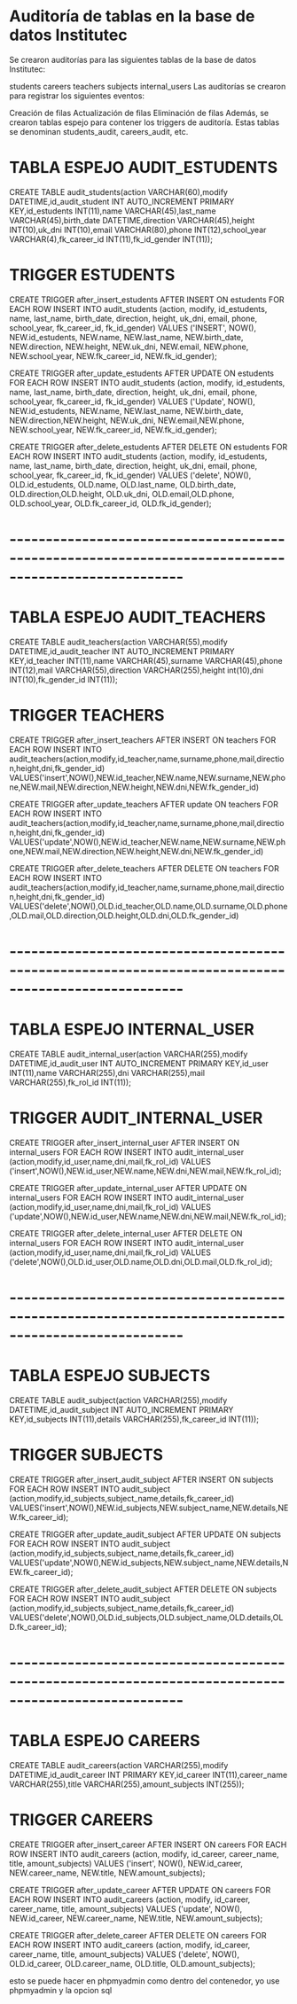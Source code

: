 # Auditoría de tablas en la base de datos Institutec

Se crearon auditorías para las siguientes tablas de la base de datos Institutec:

students
careers
teachers
subjects
internal_users
Las auditorías se crearon para registrar los siguientes eventos:

Creación de filas
Actualización de filas
Eliminación de filas
Además, se crearon tablas espejo para contener los triggers de auditoría. Estas tablas se denominan students_audit, careers_audit, etc.

# TABLA ESPEJO AUDIT_ESTUDENTS

CREATE TABLE audit_students(action VARCHAR(60),modify DATETIME,id_audit_student INT AUTO_INCREMENT PRIMARY KEY,id_estudents INT(11),name VARCHAR(45),last_name VARCHAR(45),birth_date DATETIME,direction 
VARCHAR(45),height INT(10),uk_dni INT(10),email VARCHAR(80),phone INT(12),school_year VARCHAR(4),fk_career_id INT(11),fk_id_gender INT(11));


# TRIGGER ESTUDENTS	

CREATE TRIGGER after_insert_estudents AFTER INSERT ON estudents FOR EACH ROW INSERT INTO audit_students (action, modify, id_estudents, name, last_name, birth_date, direction, height, uk_dni, email, phone, school_year, fk_career_id, fk_id_gender) VALUES ('INSERT', NOW(), NEW.id_estudents, NEW.name, NEW.last_name, NEW.birth_date, NEW.direction, NEW.height, NEW.uk_dni, NEW.email, NEW.phone, NEW.school_year, NEW.fk_career_id, NEW.fk_id_gender);



CREATE TRIGGER after_update_estudents AFTER UPDATE ON estudents FOR EACH ROW INSERT INTO audit_students (action, modify, id_estudents, name, last_name, birth_date, direction, height, uk_dni, email, phone, school_year, fk_career_id, fk_id_gender) VALUES ('Update', NOW(), NEW.id_estudents, NEW.name, NEW.last_name, NEW.birth_date, NEW.direction,NEW.height, NEW.uk_dni, NEW.email,NEW.phone, NEW.school_year, NEW.fk_career_id, NEW.fk_id_gender);
 
 
 CREATE TRIGGER after_delete_estudents AFTER DELETE ON estudents FOR EACH ROW INSERT INTO audit_students (action, modify, id_estudents, name, last_name, birth_date, direction, height, uk_dni, email, phone, school_year, fk_career_id, fk_id_gender) VALUES ('delete', NOW(), OLD.id_estudents, OLD.name, OLD.last_name, OLD.birth_date, OLD.direction,OLD.height, OLD.uk_dni, OLD.email,OLD.phone, OLD.school_year, OLD.fk_career_id, OLD.fk_id_gender);

# ----------------------------------------------------------------------------------------------------

 # TABLA ESPEJO AUDIT_TEACHERS

CREATE TABLE audit_teachers(action VARCHAR(55),modify DATETIME,id_audit_teacher INT AUTO_INCREMENT PRIMARY KEY,id_teacher INT(11),name VARCHAR(45),surname VARCHAR(45),phone INT(12),mail VARCHAR(55),direction VARCHAR(255),height int(10),dni INT(10),fk_gender_id INT(11));

# TRIGGER TEACHERS

CREATE TRIGGER after_insert_teachers AFTER INSERT ON teachers  FOR EACH ROW INSERT INTO audit_teachers(action,modify,id_teacher,name,surname,phone,mail,direction,height,dni,fk_gender_id) VALUES('insert',NOW(),NEW.id_teacher,NEW.name,NEW.surname,NEW.phone,NEW.mail,NEW.direction,NEW.height,NEW.dni,NEW.fk_gender_id)



CREATE TRIGGER after_update_teachers AFTER update ON teachers  FOR EACH ROW INSERT INTO audit_teachers(action,modify,id_teacher,name,surname,phone,mail,direction,height,dni,fk_gender_id) VALUES('update',NOW(),NEW.id_teacher,NEW.name,NEW.surname,NEW.phone,NEW.mail,NEW.direction,NEW.height,NEW.dni,NEW.fk_gender_id)


CREATE TRIGGER after_delete_teachers AFTER DELETE ON teachers  FOR EACH ROW INSERT INTO audit_teachers(action,modify,id_teacher,name,surname,phone,mail,direction,height,dni,fk_gender_id) VALUES('delete',NOW(),OLD.id_teacher,OLD.name,OLD.surname,OLD.phone,OLD.mail,OLD.direction,OLD.height,OLD.dni,OLD.fk_gender_id)

# ----------------------------------------------------------------------------------------------------

# TABLA ESPEJO INTERNAL_USER


CREATE TABLE audit_internal_user(action VARCHAR(255),modify DATETIME,id_audit_user INT AUTO_INCREMENT PRIMARY KEY,id_user INT(11),name VARCHAR(255),dni VARCHAR(255),mail VARCHAR(255),fk_rol_id INT(11));


# TRIGGER AUDIT_INTERNAL_USER

CREATE TRIGGER after_insert_internal_user AFTER INSERT ON internal_users FOR EACH ROW INSERT INTO audit_internal_user
(action,modify,id_user,name,dni,mail,fk_rol_id) VALUES ('insert',NOW(),NEW.id_user,NEW.name,NEW.dni,NEW.mail,NEW.fk_rol_id);



CREATE TRIGGER after_update_internal_user AFTER UPDATE ON internal_users FOR EACH ROW INSERT INTO audit_internal_user
(action,modify,id_user,name,dni,mail,fk_rol_id) VALUES ('update',NOW(),NEW.id_user,NEW.name,NEW.dni,NEW.mail,NEW.fk_rol_id);



CREATE TRIGGER after_delete_internal_user AFTER DELETE ON internal_users FOR EACH ROW INSERT INTO audit_internal_user
(action,modify,id_user,name,dni,mail,fk_rol_id) VALUES ('delete',NOW(),OLD.id_user,OLD.name,OLD.dni,OLD.mail,OLD.fk_rol_id);

# ----------------------------------------------------------------------------------------------------

# TABLA ESPEJO SUBJECTS

CREATE TABLE audit_subject(action VARCHAR(255),modify DATETIME,id_audit_subject INT AUTO_INCREMENT PRIMARY KEY,id_subjects INT(11),details VARCHAR(255),fk_career_id INT(11));

# TRIGGER SUBJECTS


CREATE TRIGGER after_insert_audit_subject AFTER INSERT ON subjects FOR EACH ROW INSERT INTO audit_subject
(action,modify,id_subjects,subject_name,details,fk_career_id) VALUES('insert',NOW(),NEW.id_subjects,NEW.subject_name,NEW.details,NEW.fk_career_id);



CREATE TRIGGER after_update_audit_subject AFTER UPDATE ON subjects FOR EACH ROW INSERT INTO audit_subject
(action,modify,id_subjects,subject_name,details,fk_career_id) VALUES('update',NOW(),NEW.id_subjects,NEW.subject_name,NEW.details,NEW.fk_career_id);



CREATE TRIGGER after_delete_audit_subject AFTER DELETE ON subjects FOR EACH ROW INSERT INTO audit_subject
(action,modify,id_subjects,subject_name,details,fk_career_id) VALUES('delete',NOW(),OLD.id_subjects,OLD.subject_name,OLD.details,OLD.fk_career_id);

# ----------------------------------------------------------------------------------------------------

# TABLA ESPEJO CAREERS

CREATE TABLE audit_careers(action VARCHAR(255),modify DATETIME,id_audit_career INT PRIMARY KEY,id_career INT(11),career_name VARCHAR(255),title VARCHAR(255),amount_subjects INT(255));

# TRIGGER CAREERS


CREATE TRIGGER after_insert_career
AFTER INSERT ON careers
FOR EACH ROW
INSERT INTO audit_careers (action, modify, id_career, career_name, title, amount_subjects)
VALUES ('insert', NOW(), NEW.id_career, NEW.career_name, NEW.title, NEW.amount_subjects);



CREATE TRIGGER after_update_career
AFTER UPDATE ON careers
FOR EACH ROW
INSERT INTO audit_careers (action, modify, id_career, career_name, title, amount_subjects)
VALUES ('update', NOW(), NEW.id_career, NEW.career_name, NEW.title, NEW.amount_subjects);



CREATE TRIGGER after_delete_career
AFTER DELETE ON careers
FOR EACH ROW
INSERT INTO audit_careers (action, modify, id_career, career_name, title, amount_subjects)
VALUES ('delete', NOW(), OLD.id_career, OLD.career_name, OLD.title, OLD.amount_subjects);

esto se puede hacer en phpmyadmin como dentro del contenedor, yo use phpmyadmin y la opcion sql